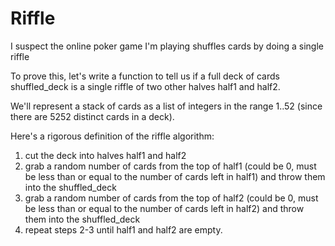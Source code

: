 # Riffle

I suspect the online poker game I'm playing shuffles cards by doing a single riffle  

To prove this, let's write a function to tell us if a full deck of cards shuffled_deck is a single riffle of two other halves half1 and half2.

We'll represent a stack of cards as a list of integers in the range 1..52 (since there are 5252 distinct cards in a deck).

Here's a rigorous definition of the riffle algorithm:

1. cut the deck into halves half1 and half2
2. grab a random number of cards from the top of half1 (could be 0, must be less than or equal to the number of cards left in half1) and throw them into the shuffled_deck
3. grab a random number of cards from the top of half2 (could be 0, must be less than or equal to the number of cards left in half2) and throw them into the shuffled_deck
4. repeat steps 2-3 until half1 and half2 are empty.
